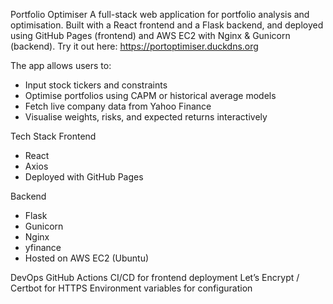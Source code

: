Portfolio Optimiser
A full-stack web application for portfolio analysis and optimisation.
Built with a React frontend and a Flask backend, and deployed using GitHub Pages (frontend) and AWS EC2 with Nginx & Gunicorn (backend).
Try it out here: https://portoptimiser.duckdns.org

The app allows users to:
- Input stock tickers and constraints
- Optimise portfolios using CAPM or historical average models
- Fetch live company data from Yahoo Finance
- Visualise weights, risks, and expected returns interactively


Tech Stack
Frontend
- React
- Axios
- Deployed with GitHub Pages

Backend
- Flask
- Gunicorn
- Nginx
- yfinance
- Hosted on AWS EC2 (Ubuntu)

DevOps
GitHub Actions CI/CD for frontend deployment
Let’s Encrypt / Certbot for HTTPS
Environment variables for configuration
